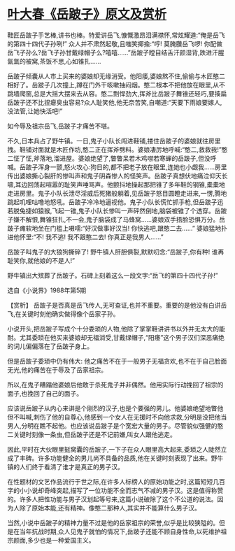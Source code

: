 # [叶大春《岳跛子》原文及赏析](https://www.vrrw.net/wx/15171.html)

鞋匠岳跛子手艺棒,讲书也棒。特爱讲岳飞,慷慨激昂泪满襟怀,常炫耀道:“俺是岳飞的第四十四代子孙咧!” 众人并不肃然起敬,且嗤笑揶揄:“哼! 莫腌臢岳飞啰! 你配做岳飞子孙么?岳飞子孙甘戴绿帽子么?嘻嘻……”岳跛子瞠目结舌汗颜湿背,跌进汗腥氤氲的被窝,茶饭不思,心如锥扎……

岳跛子倾囊从人市上买来的婆娘却无缘消受。他阳痿,婆娘熬不住,偷偷与木匠憨二相好了。岳跛子几次撞上,蹲在门外干咳嗽抽闷烟。憨二根本不把他放在眼里,从不跳墙爬窗,总是大摇大摆来去从容。憨二剽悍劲大,挥斧比岳跛子舞锥还轻巧,要揍扁岳跛子还不比捏瘪臭虫容易?众人耻笑他,他无奈苦笑,自嘲道:“天要下雨娘要嫁人,没法管,让她快活吧!”

如今辱及祖宗岳飞,岳跛子才痛苦不堪。

不久,日本兵占了野牛镇。一日,鬼子小队长闯进鞋铺,搂住岳跛子的婆娘就往房里拽。鞋铺对面就是木匠作坊,憨二正在挥斧劈料。婆娘凄厉地呼喊:“憨二,救救我!”憨二怔了怔,斧落地,溜进屋。婆娘绝望了,瞥瞥呆若木鸡噤若寒蝉的岳跛子,但没呼喊。岳跛子浑身一颤,怒火攻心:狗日的,都不把老子放在眼里,连她也小觑我……房里传出婆娘撕心裂肝的惨叫声和鬼子阴森惨人的怪笑声。岳跛子真想伏地痛泣仰天长啸,耳边回荡起喧嚣的耻笑声唾骂声。他颤抖地操起那把锥了多年鞋的钢锥,橐橐地走进房里。鬼子小队长泄尽淫威后死猪般躺着,见岳跛子怒目圆瞪走进来,一愣,腾地跳起叽哩咕噜地怒吼。岳跛子冷冷地逼视他。鬼子小队长慌忙抓手枪,但岳跛子迅若脱兔捷如猿猴,飞起一锥,鬼子小队长惨叫一声砰然倒地,脑袋被锥了个透穿。岳跛子嫌不解恨,舞锥狂扎,不一会,鬼子脑袋成了马蜂窝……婆娘双手捂脸恐惧万分。岳跛子瘫软地坐在门槛上嗫嚅:“好汉做事好汉当! 你快逃吧,跟憨二去……” 婆娘猛地扑进他怀里:“不! 我不逃! 我不跟憨二去! 你真正是我男人……”

岳跛子叫鬼子的大狼狗撕碎了! 野牛镇人肝胆俱裂,默默叨念:“岳跛子,你有种! 谁再耻笑你,就他娘的不是人!”

野牛镇出大殡葬了岳跛子。石碑上刻着这么一段文字:“岳飞的第四十四代子孙!”

选自《小说界》1988年第5期



【赏析】 岳跛子是否真是岳飞传人,无可查证,也并不重要。重要的是他没有白讲岳飞,在关键时刻他确实做得像个岳家子孙。

小说开头,把岳跛子写成个十分委琐的人物,他除了掌掌鞋讲讲书以外并无太大的能耐。尤其委琐在他买来婆娘却无福消受,甘戴绿帽子,“阳痿”这个男子汉们深恶痛绝的词儿偏偏落在了岳跛子身上。

但是岳跛子委琐中仍有伟大: 他之痛苦不在于一般男子无福贪欢,也不在于自己脸面无光,他的痛苦在于辱及了岳家祖宗。

所以,在鬼子糟蹋他婆娘后他敢于杀死鬼子并非偶然。他用实际行动挽回了祖宗的面子,也挽回了自己的面子。

应该说岳跛子从内心来讲是个刚烈的汉子,也是个要强的男儿。他婆娘绝望地瞥他但不叫喊,刺伤了他的自尊心,他感到一个女人在无援时不向他求救,分明是没把他当男人,分明在瞧不起他。也应该说岳跛子是个宽宏大量的男子。尽管貌似强健的憨二关键时刻像一条虫,但岳跛子还是不记前嫌,叫女人跟他逃走。

因此,平时在大伙眼里挺窝囊的岳跛子,一下子在众人眼里高大起来,委琐之人陡然立成了丰碑。许多功能健全的男儿尚不具备的品质,他在关键时刻表现了出来。野牛镇的人们终于看清了谁才是真正的男子汉。

在性题材的文艺作品流行于世之际,在许多人标榜人的原始功能之时,这篇短短几百字的小小说却奇峰突起,描写了一位功能不全而志气不减的男子汉。这是值得称赞的。许多人把性功能与男子汉划起等号来,这篇小说破除了这个不公道的说法。因为人除了原始本能,还有精神。像憨二那种人,其实并不能算什么男子汉。

当然,小说中岳跛子的精神力量不过是他的岳家祖宗的荣誉,似乎是比较狭隘的。但是在当年抗战时期,众人见鬼子就怕的情况下,岳跛子还能不顾自身性命,以死维护祖宗颜面,多少也是一种爱国主义。

